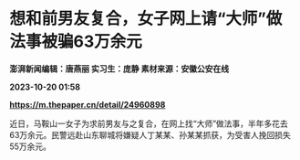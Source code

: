 # 想和前男友复合，女子网上请“大师”做法事被骗63万余元
**澎湃新闻编辑：唐燕丽 实习生：庞静 素材来源：安徽公安在线**

**2023-10-20 01:58**

**https://m.thepaper.cn/detail/24960898**

近日，马鞍山一女子为求前男友与之复合，在网上找“大师”做法事，半年多花去63万余元。民警远赴山东聊城将嫌疑人丁某某、孙某某抓获，为受害人挽回损失55万余元。